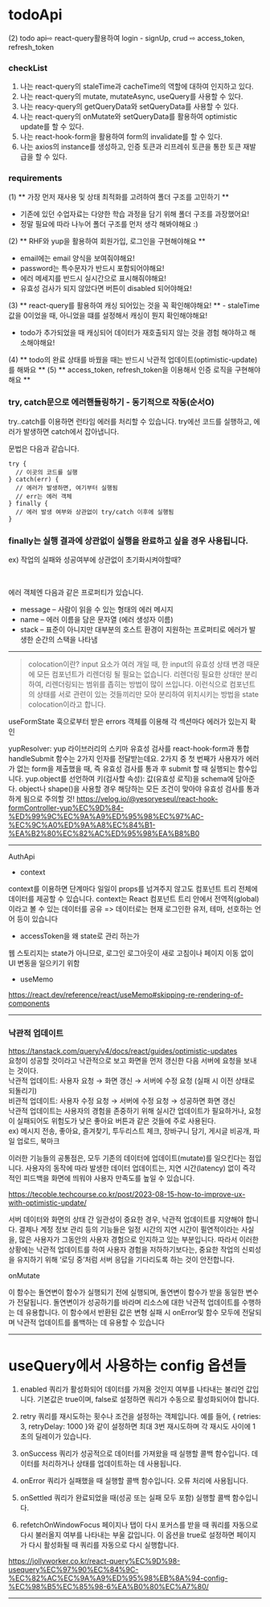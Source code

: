 # todoApi

(2) todo api⇨ react-query활용하여 login - signUp, crud ⇨ access_token, refresh_token

### checkList

1. 나는 react-query의 staleTime과 cacheTime의 역할에 대하여 인지하고 있다.
2. 나는 react-query의 mutate, mutateAsync, useQuery를 사용할 수 있다.
3. 나는 reacy-query의 getQueryData와 setQueryData를 사용할 수 있다.
4. 나는 react-query의 onMutate와 setQueryData를 활용하여 optimistic update를 할 수 있다.
5. 나는 react-hook-form을 활용하여 form의 invalidate를 할 수 있다.
6. 나는 axios의 instance를 생성하고, 인증 토큰과 리프레쉬 토큰을 통한 토큰 재발급을 할 수 있다.

### requirements

(1) ** 가장 먼저 재사용 및 상태 최적화를 고려하여 폴더 구조를 고민하기 **

-   기존에 있던 수업자료는 다양한 학습 과정을 담기 위해 폴더 구조를 과장했어요!
-   정말 필요에 따라 나누어 폴더 구조를 먼저 생각 해봐야해요 :)

(2) ** RHF와 yup을 활용하여 회원가입, 로그인을 구현해야해요 **

-   email에는 email 양식을 보여줘야해요!
-   password는 특수문자가 반드시 포함되어야해요!
-   에러 메세지를 반드시 실시간으로 표시해줘야해요!
-   유효성 검사가 되지 않았다면 버튼이 disabled 되어야해요!

(3) ** react-query를 활용하여 캐싱 되어있는 것을 꼭 확인해야해요! ** - staleTime 값을 0이었을 때, 아니었을 떄를 설정해서 캐싱이 뭔지 확인해야해요!

-   todo가 추가되었을 때 캐싱되어 데이터가 재호출되지 않는 것을 경험 해야하고 해소해야해요!

(4) ** todo의 완료 상태를 바꿨을 때는 반드시 낙관적 업데이트(optimistic-update)를 해봐요 **
(5) ** access_token, refresh_token을 이용해서 인증 로직을 구현해야해요 **

### try, catch문으로 에러핸들링하기 - 동기적으로 작동(순서O)

try..catch를 이용하면 런타임 에러를 처리할 수 있습니다. try에선 코드를 실행하고, 에러가 발생하면 catch에서 잡아냅니다.

문법은 다음과 같습니다.

```
try {
  // 이곳의 코드를 실행
} catch(err) {
  // 에러가 발생하면, 여기부터 실행됨
  // err는 에러 객체
} finally {
  // 에러 발생 여부와 상관없이 try/catch 이후에 실행됨
}
```

### finally는 실행 결과에 상관없이 실행을 완료하고 싶을 경우 사용됩니다.

ex) 작업의 실패와 성공여부에 상관없이 초기화시켜야할때?

<br/>

에러 객체엔 다음과 같은 프로퍼티가 있습니다.

-   message – 사람이 읽을 수 있는 형태의 에러 메시지
-   name – 에러 이름을 담은 문자열 (에러 생성자 이름)
-   stack – 표준이 아니지만 대부분의 호스트 환경이 지원하는 프로퍼티로 에러가 발생한 순간의 스택을 나타냄

---

> colocation이란?
> input 요소가 여러 개일 때, 한 input의 유효성 상태 변경 때문에 모든 컴포넌트가 리렌더링 될 필요는 없습니다.
> 리렌더링 필요한 상태만 분리하여, 리렌더링되는 범위를 좁히는 방법이 많이 쓰입니다.
> 이런식으로 컴포넌트의 상태를 서로 관련이 있는 것들끼리만 모아 분리하여 위치시키는 방법을 state colocation이라고 합니다.

useFormState 훅으로부터 받은 errors 객체를 이용해 각 섹션마다 에러가 있는지 확인

yupResolver: yup 라이브러리의 스키마 유효성 검사를 react-hook-form과 통합
handleSubmit 함수는 2가지 인자를 전달받는데요.
2가지 중 첫 번째가 사용자가 에러가 없는 form을 제출했을 때, 즉 유효성 검사를 통과 후 submit 할 때 실행되는 함수입니다.
yup.object를 선언하여 키(검사할 속성): 값(유효성 로직)을 schema에 담아준다.
object나 shape()을 사용할 경우 해당하는 모든 조건이 맞아야 유효성 검사를 통과하게 됨으로 주의할 것!
https://velog.io/@yesoryeseul/react-hook-formController-yup%EC%9D%84-%ED%99%9C%EC%9A%A9%ED%95%98%EC%97%AC-%EC%9C%A0%ED%9A%A8%EC%84%B1-%EA%B2%80%EC%82%AC%ED%95%98%EA%B8%B0

---

AuthApi </br>

-   context

context를 이용하면 단계마다 일일이 props를 넘겨주지 않고도 컴포넌트 트리 전체에 데이터를 제공할 수 있습니다.
context는 React 컴포넌트 트리 안에서 전역적(global)이라고 볼 수 있는 데이터를 공유
=> 데이터로는 현재 로그인한 유저, 테마, 선호하는 언어 등이 있습니다

-   accessToken을 왜 state로 관리 하는가

웹 스토리지는 state가 아니므로, 로그인 로그아웃이 새로 고침이나 페이지 이동 없이
UI 변동을 일으키기 위함

-   useMemo

https://react.dev/reference/react/useMemo#skipping-re-rendering-of-components



---

### 낙관적 업데이트
https://tanstack.com/query/v4/docs/react/guides/optimistic-updates
</br>
요청이 성공할 것이라고 낙관적으로 보고 화면을 먼저 갱신한 다음 서버에 요청을 보내는 것이다. 
</br>
낙관적 업데이트: 사용자 요청 → 화면 갱신 → 서버에 수정 요청 (실패 시 이전 상태로 되돌리기) </br>
비관적 업데이트: 사용자 수정 요청 → 서버에 수정 요청 → 성공하면 화면 갱신
</br>
낙관적 업데이트는 사용자의 경험을 존중하기 위해 실시간 업데이트가 필요하거나, 요청이 실패되어도 위험도가 낮은 좋아요 버튼과 같은 것들에 주로 사용된다. </br>
ex) 메시지 전송, 좋아요, 즐겨찾기, 투두리스트 체크, 장바구니 담기, 게시글 비공개, 파일 업로드, 북마크 </br>

이러한 기능들의 공통점은, 모두 기존의 데이터에 업데이트(mutate)를 일으킨다는 점입니다. 사용자의 동작에 따라 발생한 데이터 업데이트는, 지연 시간(latency) 없이 즉각적인 피드백을 화면에 띄워야 사용자 만족도를 높일 수 있습니다.


https://tecoble.techcourse.co.kr/post/2023-08-15-how-to-improve-ux-with-optimistic-update/

서버 데이터와 화면의 상태 간 일관성이 중요한 경우, 낙관적 업데이트를 지양해야 합니다. 결제나 계정 정보 관리 등의 기능들은 일정 시간의 지연 시간이 필연적이라는 사실을, 많은 사용자가 그동안의 사용자 경험으로 인지하고 있는 부분입니다. 따라서 이러한 상황에는 낙관적 업데이트를 하여 사용자 경험을 저하하기보다는, 중요한 작업의 신뢰성을 유지하기 위해 ‘로딩 중’처럼 서버 응답을 기다리도록 하는 것이 안전합니다.

onMutate

이 함수는 돌연변이 함수가 실행되기 전에 실행되며, 돌연변이 함수가 받을 동일한 변수가 전달됩니다.
돌연변이가 성공하기를 바라며 리소스에 대한 낙관적 업데이트를 수행하는 데 유용합니다.
이 함수에서 반환된 값은 변형 실패 시 onError및 함수 모두에 전달되며 낙관적 업데이트를 롤백하는 데 유용할 수 있습니다



---

# useQuery에서 사용하는 config 옵션들

1. enabled
쿼리가 활성화되어 데이터를 가져올 것인지 여부를 나타내는 불리언 값입니다. 기본값은 true이며, false로 설정하면 쿼리가 수동으로 활성화되어야 합니다.

2. retry
쿼리를 재시도하는 횟수나 조건을 설정하는 객체입니다. 예를 들어, { retries: 3, retryDelay: 1000 }와 같이 설정하면 최대 3번 재시도하며 각 재시도 사이에 1초의 딜레이가 있습니다.

3. onSuccess 
쿼리가 성공적으로 데이터를 가져왔을 때 실행할 콜백 함수입니다. 데이터를 처리하거나 상태를 업데이트하는 데 사용됩니다.

4. onError
쿼리가 실패했을 때 실행할 콜백 함수입니다. 오류 처리에 사용됩니다.

5. onSettled
쿼리가 완료되었을 때(성공 또는 실패 모두 포함) 실행할 콜백 함수입니다.

6. refetchOnWindowFocus
페이지나 탭이 다시 포커스를 받을 때 쿼리를 자동으로 다시 불러올지 여부를 나타내는 부울 값입니다. 이 옵션을 true로 설정하면 페이지가 다시 활성화될 때 쿼리를 자동으로 다시 실행합니다.


https://jollyworker.co.kr/react-query%EC%9D%98-usequery%EC%97%90%EC%84%9C-%EC%82%AC%EC%9A%A9%ED%95%98%EB%8A%94-config-%EC%98%B5%EC%85%98-6%EA%B0%80%EC%A7%80/


---



